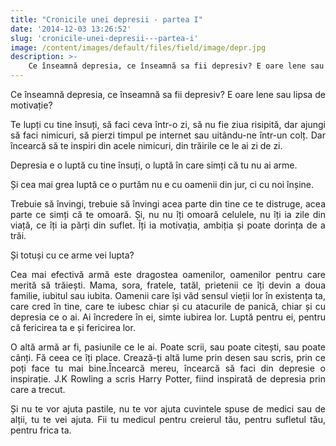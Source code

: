 ```yaml
---
title: "Cronicile unei depresii - partea I"
date: '2014-12-03 13:26:52'
slug: 'cronicile-unei-depresii---partea-i'
image: /content/images/default/files/field/image/depr.jpg
description: >-
    Ce înseamnă depresia, ce înseamnă sa fii depresiv? E oare lene sau lipsa de motivație?Te lupți cu tine însuți, să faci ceva într-o zi, să nu fie ziua risipită, dar ajungi să faci nimicuri, să pierzi 
---
```

<div class="kg-card-markdown"><p style="text-align: justify;">Ce înseamnă depresia, ce înseamnă sa fii depresiv? E oare lene sau lipsa de motivație?</p>
<p style="text-align: justify;">Te lupți cu tine însuți, să faci ceva într-o zi, să nu fie ziua risipită, dar ajungi să faci nimicuri, să pierzi timpul pe internet sau uitându-ne într-un colț. Dar încearcă să te inspiri din acele nimicuri, din trăirile ce le ai zi de zi.</p>
<p style="text-align: justify;">Depresia e o luptă cu tine însuți, o luptă în care simți că tu nu ai arme.</p>
<p style="text-align: justify;">Și cea mai grea luptă ce o purtăm nu e cu oamenii din jur, ci cu noi înșine.</p>
<p style="text-align: justify;">Trebuie să învingi, trebuie să învingi acea parte din tine ce te distruge, acea parte ce simți că te omoară. Și, nu nu îți omoară celulele, nu îți ia zile din viață, ce îți ia părți din suflet. Îți ia motivația, ambiția și poate dorința de a trăi.</p>
<p style="text-align: justify;">Și totuși cu ce arme vei lupta?</p>
<p style="text-align: justify;">Cea mai efectivă armă este dragostea oamenilor, oamenilor pentru care merită să trăiești. Mama, sora, fratele, tatăl,  prietenii ce îți devin a doua familie, iubitul sau iubita. Oamenii care își văd sensul vieții lor în existența ta, care cred în tine, care te iubesc chiar și cu atacurile de panică, chiar și cu depresia ce o ai. Ai încredere în ei, simte iubirea lor. Luptă pentru ei, pentru că fericirea ta e și fericirea lor.</p>
<p style="text-align: justify;">O altă armă ar fi, pasiunile ce le ai. Poate scrii, sau poate citești, sau poate cânți. Fă ceea ce îți place. Crează-ți altă lume prin desen sau scris, prin ce poți face tu mai bine.Încearcă mereu, încearcă să faci din depresie o inspirație. J.K Rowling a scris Harry Potter, fiind inspirată de depresia prin care a trecut.</p>
<p style="text-align: justify;">Și nu te vor ajuta pastile, nu te vor ajuta cuvintele spuse de medici sau de alții, tu te vei ajuta. Fii tu medicul pentru creierul tău, pentru sufletul tău, pentru frica ta.</p>
<p style="text-align: justify;"> </p>
</div>
    